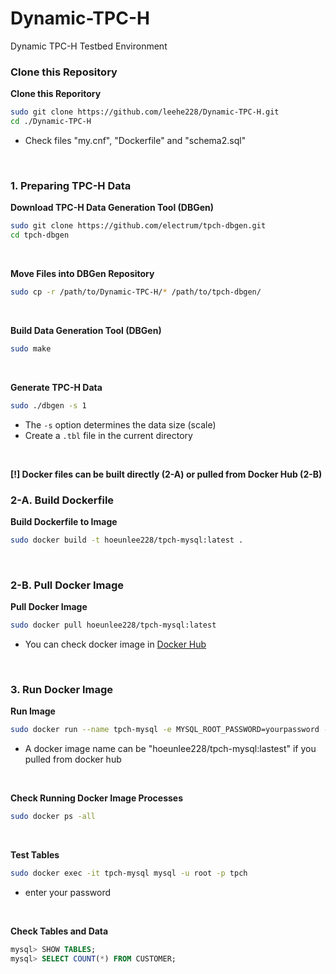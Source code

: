# Dynamic-TPC-H
Dynamic TPC-H Testbed Environment

### Clone this Repository
**Clone this Reporitory**
```bash
sudo git clone https://github.com/leehe228/Dynamic-TPC-H.git
cd ./Dynamic-TPC-H
```
- Check files "my.cnf", "Dockerfile" and "schema2.sql"
<br>

### 1. Preparing TPC-H Data
**Download TPC-H Data Generation Tool (DBGen)**
```bash
sudo git clone https://github.com/electrum/tpch-dbgen.git
cd tpch-dbgen
```
<br>

**Move Files into DBGen Repository**
```bash
sudo cp -r /path/to/Dynamic-TPC-H/* /path/to/tpch-dbgen/ 
```
<br>

**Build Data Generation Tool (DBGen)**
```bash
sudo make
```
<br>

**Generate TPC-H Data**
```bash
sudo ./dbgen -s 1
```
- The `-s` option determines the data size (scale)
- Create a `.tbl` file in the current directory
<br>

**[!] Docker files can be built directly (2-A) or pulled from Docker Hub (2-B)**
<br>

### 2-A. Build Dockerfile
**Build Dockerfile to Image**
```bash
sudo docker build -t hoeunlee228/tpch-mysql:latest .
```
<br>

### 2-B. Pull Docker Image
**Pull Docker Image**
```bash
sudo docker pull hoeunlee228/tpch-mysql:latest
```
- You can check docker image in [Docker Hub](https://hub.docker.com/layers/hoeunlee228/tpch-mysql/latest/images/sha256:f925ff16e1ed237c51c8364a08814f2e36d27c1277a88bfeae930223909996ef?uuid=27739523-535D-4579-B84D-F80C56650AC2)
<br>

### 3. Run Docker Image
**Run Image**
```bash
sudo docker run --name tpch-mysql -e MYSQL_ROOT_PASSWORD=yourpassword -d hoeunlee228/tpch-mysql:latest
```
- A docker image name can be "hoeunlee228/tpch-mysql:lastest" if you pulled from docker hub
<br>

**Check Running Docker Image Processes**
```bash
sudo docker ps -all
```
<br>

**Test Tables**
```bash
sudo docker exec -it tpch-mysql mysql -u root -p tpch
```
- enter your password
<br>

**Check Tables and Data**
```sql
mysql> SHOW TABLES;
mysql> SELECT COUNT(*) FROM CUSTOMER;
```
<br>
